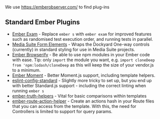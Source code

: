 We use https://emberobserver.com/ to find plug-ins

## Standard Ember Plugins
* [Ember Exam](https://github.com/trentmwillis/ember-exam) - Replace `ember s` with `ember exam` for improved features such as randomised test execution order, and running tests in parallel.
* [Media Suite Form Elements](https://github.com/mediasuitenz/mediasuite-form-elements) - Wraps the Dockyard One-way controls (currently) in standard styling for use in Media Suite projects.
* [Ember Browserify](https://github.com/ef4/ember-browserify) - Be able to use npm modules in your Ember code with ease.  Tip: only `import` the module you want, e.g. `import cloneDeep from 'npm:lodash/cloneDeep` as this will keep the size of your vendor.js to a minimum.
* [Ember Moment](https://github.com/stefanpenner/ember-moment) - Better Moment.js support, including template helpers.
* [eslint-config-standard](https://github.com/standard/eslint-config-standard) - Slightly more tricky to set up, but you end up with better Standard.js support - including the correct linting when running `ember s`
* [ember-truth-helpers](https://github.com/jmurphyau/ember-truth-helpers) - Vital for basic comparisons within templates
* [ember-route-action-helper](https://github.com/DockYard/ember-route-action-helper) - Create an actions hash in your Route files that you can access from the template.  With this, the need for Controllers is limited to support for query params.
